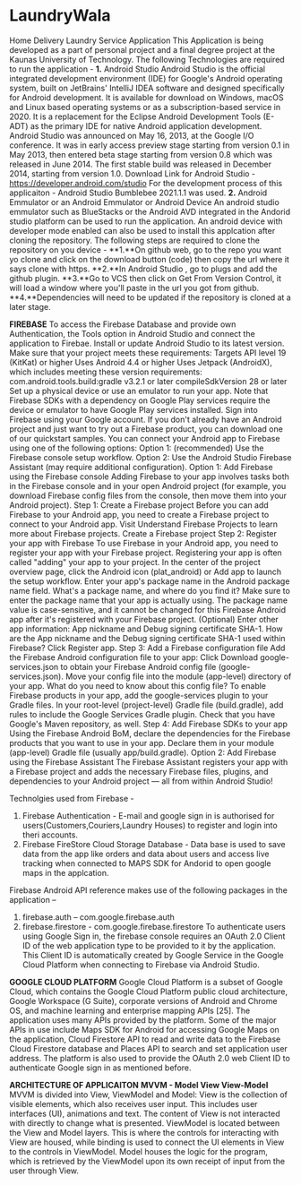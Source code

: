 # LaundryWala
Home Delivery Laundry Service Application
This Application is being developed as a part of personal project and a final degree project at the Kaunas University of Technology.
The following Technologies are required to run the application - 
**1.** Android Studio
Android Studio is the official integrated development environment (IDE) for Google's Android operating system, built on JetBrains' 
IntelliJ IDEA software and designed specifically for Android development. It is available for download on Windows, 
macOS and Linux based operating systems or as a subscription-based service in 2020. 
It is a replacement for the Eclipse Android Development Tools (E-ADT) as the primary IDE for native Android application development.
Android Studio was announced on May 16, 2013, at the Google I/O conference. It was in early access preview stage starting 
from version 0.1 in May 2013, then entered beta stage starting from version 0.8 which was released in June 2014. The first stable build was released in December 2014, starting from version 1.0.
Download Link for Android Studio - https://developer.android.com/studio
For the development process of this applicaiton - Android Studio Bumblebee 2021.1.1 was used.
**2.** Android Emmulator or an Android Emmulator or Android Device
An android studio emmulator such as BlueStacks or the Android AVD integrated in the Andorid studio platform can be used to run the application.
An android device with developer mode enabled can also be used to install this applcation after cloning the repository.
The following steps are required to clone the repository on you device - 
**1.**On github web, go to the repo you want yo clone and click on the download button (code) then copy the url where it says clone with https.
**2.**In Android Studio , go to plugs and add the github plugin.
**3.**Go to VCS then click on Get From Version Control, it will load a window where you'll paste in the url you got from github.
**4.**Dependencies will need to be updated if the repository is cloned at a later stage.

**FIREBASE**
To access the Firebase Database and provide own Authentication, the Tools option in Android Studio and connect the application to Firebae.
Install or update Android Studio to its latest version.
Make sure that your project meets these requirements:
Targets API level 19 (KitKat) or higher
Uses Android 4.4 or higher
Uses Jetpack (AndroidX), which includes meeting these version requirements:
com.android.tools.build:gradle v3.2.1 or later
compileSdkVersion 28 or later
Set up a physical device or use an emulator to run your app.
Note that Firebase SDKs with a dependency on Google Play services require the device or emulator to have Google Play services installed.
Sign into Firebase using your Google account.
If you don't already have an Android project and just want to try out a Firebase product, you can download one of our quickstart samples.
You can connect your Android app to Firebase using one of the following options:
Option 1: (recommended) Use the Firebase console setup workflow.
Option 2: Use the Android Studio Firebase Assistant (may require additional configuration).
Option 1: Add Firebase using the Firebase console
Adding Firebase to your app involves tasks both in the Firebase console and in your open Android project (for example, you download Firebase config files from the console, then move them into your Android project).
Step 1: Create a Firebase project
Before you can add Firebase to your Android app, you need to create a Firebase project to connect to your Android app. Visit Understand Firebase Projects to learn more about Firebase projects.
Create a Firebase project
Step 2: Register your app with Firebase
To use Firebase in your Android app, you need to register your app with your Firebase project. Registering your app is often called "adding" your app to your project.
In the center of the project overview page, click the Android icon (plat_android) or Add app to launch the setup workflow.
Enter your app's package name in the Android package name field.
What's a package name, and where do you find it?
Make sure to enter the package name that your app is actually using. The package name value is case-sensitive, and it cannot be changed for this Firebase Android app after it's registered with your Firebase project.
(Optional) Enter other app information: App nickname and Debug signing certificate SHA-1.
How are the App nickname and the Debug signing certificate SHA-1 used within Firebase?
Click Register app.
Step 3: Add a Firebase configuration file
Add the Firebase Android configuration file to your app:
Click Download google-services.json to obtain your Firebase Android config file (google-services.json).
Move your config file into the module (app-level) directory of your app.
What do you need to know about this config file?
To enable Firebase products in your app, add the google-services plugin to your Gradle files.
In your root-level (project-level) Gradle file (build.gradle), add rules to include the Google Services Gradle plugin. Check that you have Google's Maven repository, as well.
Step 4: Add Firebase SDKs to your app
Using the Firebase Android BoM, declare the dependencies for the Firebase products that you want to use in your app. Declare them in your module (app-level) Gradle file (usually app/build.gradle).
Option 2: Add Firebase using the Firebase Assistant
The Firebase Assistant registers your app with a Firebase project and adds the necessary Firebase files, plugins, and dependencies to your Android project — all from within Android Studio!

Technolgies used from Firebase - 
1) Firebase Authentication - E-mail and google sign in is authorised for users(Customers,Couriers,Laundry Houses) to register and login into theri accounts.
2) Firebase FireStore Cloud Storage Database - Data base is used to save data from the app like orders and data about users and access live tracking when connected to MAPS SDK for Andorid to open google maps in the applcation. 

Firebase Android API reference makes use of the following packages in the application –
1.	firebase.auth – com.google.firebase.auth
2.	firebase.firestore - com.google.firebase.firestore
To authenticate users using Google Sign in, the firebase console requires an OAuth 2.0 Client ID of the web application type to be provided to it by the application. This Client ID is automatically created by Google Service in the Google Cloud Platform when connecting to Firebase via Android Studio.

**GOOGLE CLOUD PLATFORM**
Google Cloud Platform is a subset of Google Cloud, which contains the Google Cloud Platform public cloud architecture, Google Workspace (G Suite), corporate versions of Android and Chrome OS, and machine learning and enterprise mapping APIs [25]. The application uses many APIs provided by the platform. Some of the major APIs in use include Maps SDK for Android for accessing Google Maps on the application, Cloud Firestore API to read and write data to the Firebase Cloud Firestore database and Places API to search and set application user address.
The platform is also used to provide the OAuth 2.0 web Client ID to authenticate Google sign in as mentioned before.

**ARCHITECTURE OF APPLICAITON**
**MVVM - Model View View-Model**
MVVM is divided into View, ViewModel and Model:
View is the collection of visible elements, which also receives user input. This includes user interfaces (UI), animations and text. The content of View is not interacted with directly to change what is presented.
ViewModel is located between the View and Model layers. This is where the controls for interacting with View are housed, while binding is used to connect the UI elements in View to the controls in ViewModel.
Model houses the logic for the program, which is retrieved by the ViewModel upon its own receipt of input from the user through View.




